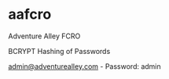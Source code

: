 # aafcro
Adventure Alley FCRO

BCRYPT Hashing of Passwords

admin@adventurealley.com - Password: admin
